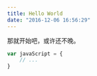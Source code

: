 ```yaml
---
title: Hello World
date: "2016-12-06 16:56:29"
---
```

那就开始吧，或许还不晚。

``` javascript
var javaScript = {
    // ...
}
```
